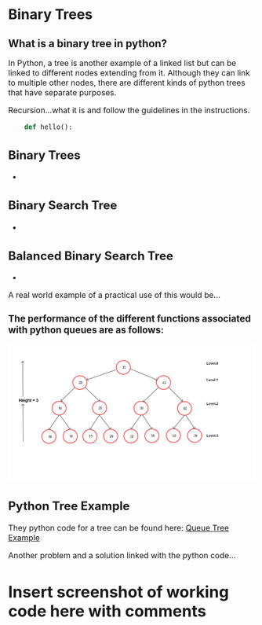 # Binary Trees
## What is a binary tree in python?

<font size=3>In Python, a tree is another example of a linked list but can be linked to different nodes extending from it. Although they can link to multiple other nodes, there are different kinds of python trees that have separate purposes. 

Recursion...what it is and follow the guidelines in the instructions.

```python
    def hello():

```
## Binary Trees
- 

## Binary Search Tree
- 

## Balanced Binary Search Tree
- 


A real world example of a practical use of this would be...

### The performance of the different functions associated with python queues are as follows: 




![Linked List](images/binary_search_tree.png)

## Python Tree Example
They python code for a tree can be found here: 
[Queue Tree Example](3-trees.py)

Another problem and a solution linked with the python code...

# Insert screenshot of working code here with comments


<!-- You should have an example problem that you propose and then help the student walk through to the solution.
You should also have a problem that the student solves (with a link to your solution). It looks like your example problem file is empty at this point. -->